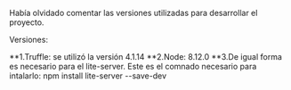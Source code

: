 Había olvidado comentar las versiones utilizadas para desarrollar el proyecto.

Versiones:

**1.Truffle: se utilizó la versión 4.1.14
**2.Node: 8.12.0
**3.De igual forma es necesario para el lite-server. Este es el comnado necesario para intalarlo: npm install lite-server --save-dev
